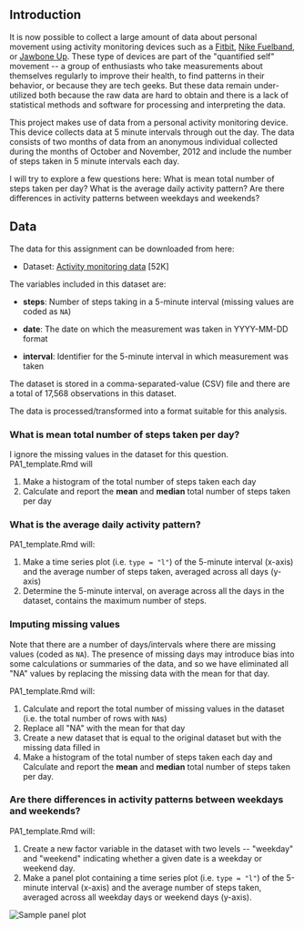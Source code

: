 ## Introduction

It is now possible to collect a large amount of data about personal
movement using activity monitoring devices such as a
[Fitbit](http://www.fitbit.com), [Nike
Fuelband](http://www.nike.com/us/en_us/c/nikeplus-fuelband), or
[Jawbone Up](https://jawbone.com/up). These type of devices are part of
the "quantified self" movement -- a group of enthusiasts who take
measurements about themselves regularly to improve their health, to
find patterns in their behavior, or because they are tech geeks. But
these data remain under-utilized both because the raw data are hard to
obtain and there is a lack of statistical methods and software for
processing and interpreting the data.

This project makes use of data from a personal activity monitoring
device. This device collects data at 5 minute intervals through out the
day. The data consists of two months of data from an anonymous
individual collected during the months of October and November, 2012
and include the number of steps taken in 5 minute intervals each day.

I will try to explore a few questions here: What is mean total number of steps taken per day? What is the average daily activity pattern? Are there differences in activity patterns between weekdays and weekends?

## Data

The data for this assignment can be downloaded from here:

* Dataset: [Activity monitoring data](https://d396qusza40orc.cloudfront.net/repdata%2Fdata%2Factivity.zip) [52K]

The variables included in this dataset are:

* **steps**: Number of steps taking in a 5-minute interval (missing
    values are coded as `NA`)

* **date**: The date on which the measurement was taken in YYYY-MM-DD
    format

* **interval**: Identifier for the 5-minute interval in which
    measurement was taken

The dataset is stored in a comma-separated-value (CSV) file and there
are a total of 17,568 observations in this
dataset.


The data is processed/transformed into a format suitable for this analysis.


### What is mean total number of steps taken per day?

I ignore the missing values in the dataset for this question. PA1_template.Rmd will 

1. Make a histogram of the total number of steps taken each day
2. Calculate and report the **mean** and **median** total number of steps taken per day


### What is the average daily activity pattern?
PA1_template.Rmd will: 
1. Make a time series plot (i.e. `type = "l"`) of the 5-minute interval (x-axis) and the average number of steps taken, averaged across all days (y-axis)
2. Determine the 5-minute interval, on average across all the days in the dataset, contains the maximum number of steps.


### Imputing missing values

Note that there are a number of days/intervals where there are missing
values (coded as `NA`). The presence of missing days may introduce
bias into some calculations or summaries of the data, and so we have eliminated all "NA" values by replacing the missing data with the mean for that day.

PA1_template.Rmd will: 
1. Calculate and report the total number of missing values in the dataset (i.e. the total number of rows with `NA`s)
2. Replace all "NA" with the mean for that day
3. Create a new dataset that is equal to the original dataset but with the missing data filled in
4. Make a histogram of the total number of steps taken each day and Calculate and report the **mean** and **median** total number of steps taken per day. 

### Are there differences in activity patterns between weekdays and weekends?

PA1_template.Rmd will:
1. Create a new factor variable in the dataset with two levels -- "weekday" and "weekend" indicating whether a given date is a weekday or weekend day.
2. Make a panel plot containing a time series plot (i.e. `type = "l"`) of the 5-minute interval (x-axis) and the average number of steps taken, averaged across all weekday days or weekend days (y-axis). 

![Sample panel plot](instructions_fig/sample_panelplot.png) 
